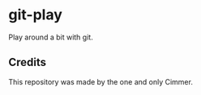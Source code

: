 # git-play

Play around a bit with git.


## Credits
This repository was made by the one and only Cimmer.
